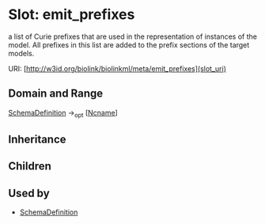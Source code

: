 # Slot: emit_prefixes


a list of Curie prefixes that are used in the representation of instances of the model.  All prefixes in this list are added to the prefix sections of the target models.

URI: [http://w3id.org/biolink/biolinkml/meta/emit_prefixes](slot_uri)
## Domain and Range

[SchemaDefinition](SchemaDefinition.md) -><sub>opt</sub> [[Ncname](Ncname.md)]
## Inheritance

## Children

## Used by

 * [SchemaDefinition](SchemaDefinition.md)
